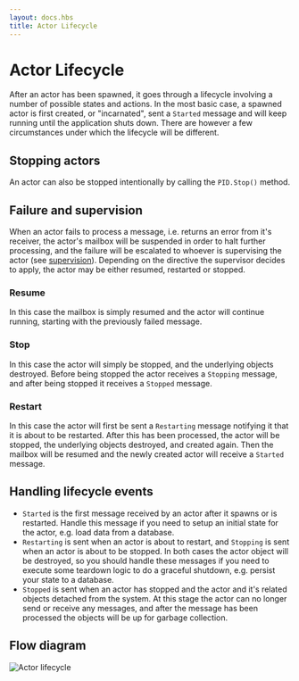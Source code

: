 ```yaml
---
layout: docs.hbs
title: Actor Lifecycle
---
```

# Actor Lifecycle

<!-- Todo: Document which system messages can be handled by an actor. Started/Stopping/Restarting... -->

After an actor has been spawned, it goes through a lifecycle involving a number of possible states and actions. In the most basic case, a spawned actor is first created, or "incarnated", sent a `Started` message and will keep running until the application shuts down. There are however a few circumstances under which the lifecycle will be different.

## Stopping actors

An actor can also be stopped intentionally by calling the `PID.Stop()` method.

## Failure and supervision

When an actor fails to process a message, i.e. returns an error from it's receiver, the actor's mailbox will be suspended in order to halt further processing, and the failure will be escalated to whoever is supervising the actor (see [supervision](Supervision)). Depending on the directive the supervisor decides to apply, the actor may be either resumed, restarted or stopped.

### Resume

In this case the mailbox is simply resumed and the actor will continue running, starting with the previously failed message.

### Stop

In this case the actor will simply be stopped, and the underlying objects destroyed. Before being stopped the actor receives a `Stopping` message, and after being stopped it receives a `Stopped` message.

### Restart

In this case the actor will first be sent a `Restarting` message notifying it that it is about to be restarted. After this has been processed, the actor will be stopped, the underlying objects destroyed, and created again. Then the mailbox will be resumed and the newly created actor will receive a `Started` message.

## Handling lifecycle events

* `Started` is the first message received by an actor after it spawns or is restarted. Handle this message if you need to setup an initial state for the actor, e.g. load data from a database.
* `Restarting` is sent when an actor is about to restart, and `Stopping` is sent when an actor is about to be stopped. In both cases the actor object will be destroyed, so you should handle these messages if you need to execute some teardown logic to do a graceful shutdown, e.g. persist your state to a database.
* `Stopped` is sent when an actor has stopped and the actor and it's related objects detached from the system. At this stage the actor can no longer send or receive any messages, and after the message has been processed the objects will be up for garbage collection.

## Flow diagram

![Actor lifecycle](images/ActorLifecycle.png)